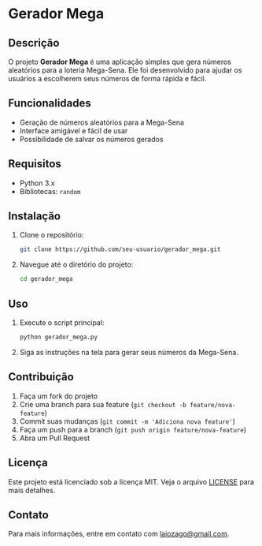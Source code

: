 # Gerador Mega

## Descrição
O projeto **Gerador Mega** é uma aplicação simples que gera números aleatórios para a loteria Mega-Sena. Ele foi desenvolvido para ajudar os usuários a escolherem seus números de forma rápida e fácil.

## Funcionalidades
- Geração de números aleatórios para a Mega-Sena
- Interface amigável e fácil de usar
- Possibilidade de salvar os números gerados

## Requisitos
- Python 3.x
- Bibliotecas: `random`

## Instalação
1. Clone o repositório:
    ```bash
    git clone https://github.com/seu-usuario/gerador_mega.git
    ```
2. Navegue até o diretório do projeto:
    ```bash
    cd gerador_mega
    ```

## Uso
1. Execute o script principal:
    ```bash
    python gerador_mega.py
    ```
2. Siga as instruções na tela para gerar seus números da Mega-Sena.

## Contribuição
1. Faça um fork do projeto
2. Crie uma branch para sua feature (`git checkout -b feature/nova-feature`)
3. Commit suas mudanças (`git commit -m 'Adiciona nova feature'`)
4. Faça um push para a branch (`git push origin feature/nova-feature`)
5. Abra um Pull Request

## Licença
Este projeto está licenciado sob a licença MIT. Veja o arquivo [LICENSE](LICENSE) para mais detalhes.

## Contato
Para mais informações, entre em contato com [laiozago@gmail.com](mailto:laiozago@gmail.com).